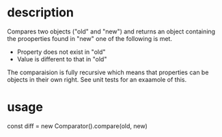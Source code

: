# description
Compares two objects ("old" and "new") and returns an object containing the prooperties found in "new" one of the following is met.

- Property does not exist in "old"
- Value is different to that in "old"

The comparaision is fully recursive which means that properties can be objects in their own right. See unit tests for an exaamole of this.

# usage

const diff = new Comparator().compare(old, new)
